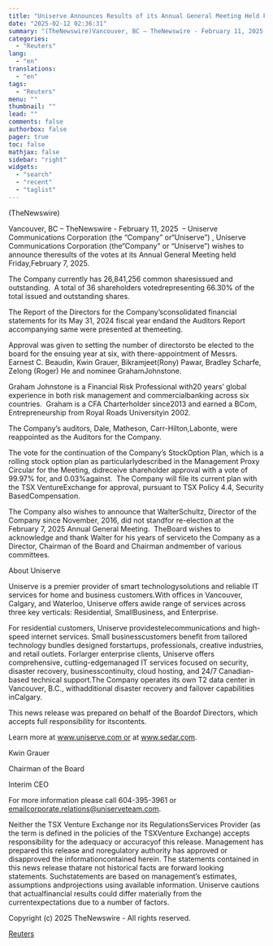 ```yaml
---
title: "Uniserve Announces Results of its Annual General Meeting Held Friday, February 7, 2025"
date: "2025-02-12 02:36:31"
summary: "(TheNewswire)Vancouver, BC – TheNewswire - February 11, 2025 – Uniserve Communications Corporation (the “Company” or“Uniserve”) , Uniserve Communications Corporation (the“Company” or “Uniserve”) wishes to announce theresults of the votes at its Annual General Meeting held Friday,February 7, 2025. The Company currently has 26,841,256 common sharesissued and outstanding. A total of..."
categories:
  - "Reuters"
lang:
  - "en"
translations:
  - "en"
tags:
  - "Reuters"
menu: ""
thumbnail: ""
lead: ""
comments: false
authorbox: false
pager: true
toc: false
mathjax: false
sidebar: "right"
widgets:
  - "search"
  - "recent"
  - "taglist"
---
```


(TheNewswire)




Vancouver, BC – TheNewswire - February 11, 2025  – Uniserve Communications Corporation (the “Company” or“Uniserve”) , Uniserve Communications Corporation (the“Company” or “Uniserve”) wishes to announce theresults of the votes at its Annual General Meeting held Friday,February 7, 2025.

The Company currently has 26,841,256 common sharesissued and outstanding.  A total of 36 shareholders votedrepresenting 66.30% of the total issued and outstanding shares.

The Report of the Directors for the Company’sconsolidated financial statements for its May 31, 2024 fiscal year endand the Auditors Report accompanying same were presented at themeeting.

Approval was given to setting the number of directorsto be elected to the board for the ensuing year at six, with there-appointment of Messrs. Earnest C. Beaudin, Kwin Grauer, Bikramjeet(Rony) Pawar, Bradley Scharfe, Zelong (Roger) He and nominee GrahamJohnstone.

Graham Johnstone is a Financial Risk Professional with20 years’ global experience in both risk management and commercialbanking across six countries.  Graham is a CFA Charterholder since2013 and earned a BCom, Entrepreneurship from Royal Roads Universityin 2002.

The Company’s auditors, Dale, Matheson, Carr-Hilton,Labonte, were reappointed as the Auditors for the Company.

The vote for the continuation of the Company’s StockOption Plan, which is a rolling stock option plan as particularlydescribed in the Management Proxy Circular for the Meeting, didreceive shareholder approval with a vote of 99.97% for, and 0.03%against.  The Company will file its current plan with the TSX VentureExchange for approval, pursuant to TSX Policy 4.4, Security BasedCompensation.

The Company also wishes to announce that WalterSchultz, Director of the Company since November, 2016, did not standfor re-election at the February 7, 2025 Annual General Meeting.  TheBoard wishes to acknowledge and thank Walter for his years of serviceto the Company as a Director, Chairman of the Board and Chairman andmember of various committees.

About Uniserve

Uniserve is a premier provider of smart technologysolutions and reliable IT services for home and business customers.With offices in Vancouver, Calgary, and Waterloo, Uniserve offers awide range of services across three key verticals: Residential, SmallBusiness, and Enterprise.

For residential customers, Uniserve providestelecommunications and high-speed internet services. Small businesscustomers benefit from tailored technology bundles designed forstartups, professionals, creative industries, and retail outlets. Forlarger enterprise clients, Uniserve offers comprehensive, cutting-edgemanaged IT services focused on security, disaster recovery, businesscontinuity, cloud hosting, and 24/7 Canadian-based technical support.The Company operates its own T2 data center in Vancouver, B.C., withadditional disaster recovery and failover capabilities inCalgary.

This news release was prepared on behalf of the Boardof Directors, which accepts full responsibility for itscontents.

Learn more at www.uniserve.com or at www.sedar.com.

Kwin Grauer

Chairman of the Board

Interim CEO

For more information please call 604-395-3961 or emailcorporate.relations@uniserveteam.com.

Neither the TSX Venture Exchange nor its RegulationsServices Provider (as the term is defined in the policies of the TSXVenture Exchange) accepts responsibility for the adequacy or accuracyof this release. Management has prepared this release and noregulatory authority has approved or disapproved the informationcontained herein. The statements contained in this news release thatare not historical facts are forward looking statements. Suchstatements are based on management’s estimates, assumptions andprojections using available information. Uniserve cautions that actualfinancial results could differ materially from the currentexpectations due to a number of factors.

Copyright (c) 2025 TheNewswire - All rights reserved.

[Reuters](https://www.tradingview.com/news/reuters.com,2025-02-11:newsml_Tnwc5X2YK:0-uniserve-announces-results-of-its-annual-general-meeting-held-friday-february-7-2025/)
